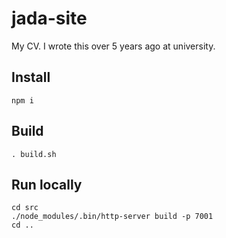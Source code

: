 jada-site
========

My CV. I wrote this over 5 years ago at university.

## Install
```
npm i
```

## Build
```
. build.sh
```

## Run locally
```
cd src
./node_modules/.bin/http-server build -p 7001
cd ..
```
